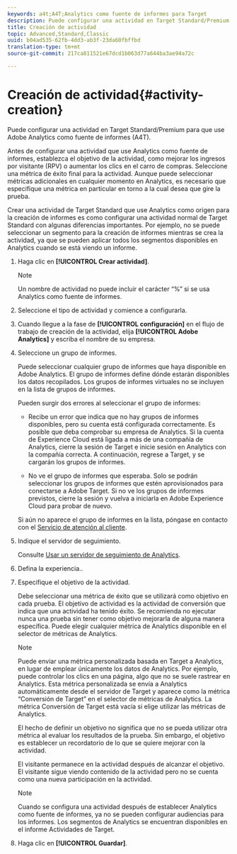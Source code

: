 ```yaml
---
keywords: a4t;A4T;Analytics como fuente de informes para Target
description: Puede configurar una actividad en Target Standard/Premium para que use Adobe Analytics como fuente de informes (A4T).
title: Creación de actividad
topic: Advanced,Standard,Classic
uuid: b04ad535-62fb-4dd3-ab3f-23da60fbffbd
translation-type: tm+mt
source-git-commit: 217ca811521e67dcd1b063d77a644ba3ae94a72c

---
```



# Creación de actividad{#activity-creation}

Puede configurar una actividad en Target Standard/Premium para que use Adobe Analytics como fuente de informes (A4T).

Antes de configurar una actividad que use Analytics como fuente de informes, establezca el objetivo de la actividad, como mejorar los ingresos por visitante (RPV) o aumentar los clics en el carro de compras. Seleccione una métrica de éxito final para la actividad. Aunque puede seleccionar métricas adicionales en cualquier momento en Analytics, es necesario que especifique una métrica en particular en torno a la cual desea que gire la prueba.

Crear una actividad de Target Standard que use Analytics como origen para la creación de informes es como configurar una actividad normal de Target Standard con algunas diferencias importantes. Por ejemplo, no se puede seleccionar un segmento para la creación de informes mientras se crea la actividad, ya que se pueden aplicar todos los segmentos disponibles en Analytics cuando se está viendo un informe.

1. Haga clic en **[!UICONTROL Crear actividad]**.

   >[!NOTE]
   >
   >Un nombre de actividad no puede incluir el carácter “%” si se usa Analytics como fuente de informes.

1. Seleccione el tipo de actividad y comience a configurarla.
1. Cuando llegue a la fase de **[!UICONTROL configuración]** en el flujo de trabajo de creación de la actividad, elija **[!UICONTROL Adobe Analytics]** y escriba el nombre de su empresa.
1. Seleccione un grupo de informes.

   Puede seleccionar cualquier grupo de informes que haya disponible en Adobe Analytics. El grupo de informes define dónde estarán disponibles los datos recopilados. Los grupos de informes virtuales no se incluyen en la lista de grupos de informes.

   Pueden surgir dos errores al seleccionar el grupo de informes:

   * Recibe un error que indica que no hay grupos de informes disponibles, pero su cuenta está configurada correctamente.
   Es posible que deba comprobar su empresa de Analytics. Si la cuenta de Experience Cloud está ligada a más de una compañía de Analytics, cierre la sesión de Target e inicie sesión en Analytics con la compañía correcta. A continuación, regrese a Target, y se cargarán los grupos de informes.

   * No ve el grupo de informes que esperaba.
   Solo se podrán seleccionar los grupos de informes que estén aprovisionados para conectarse a Adobe Target. Si no ve los grupos de informes previstos, cierre la sesión y vuelva a iniciarla en Adobe Experience Cloud para probar de nuevo.

   Si aún no aparece el grupo de informes en la lista, póngase en contacto con el [Servicio de atención al cliente](../../cmp-resources-and-contact-information.md#reference_ACA3391A00EF467B87930A450050077C).
1. Indique el servidor de seguimiento.

   Consulte [Usar un servidor de seguimiento de Analytics](../../c-integrating-target-with-mac/a4t/analytics-tracking-server.md#task_72077BA7E93C4A65A715A18F32228823).

1. Defina la experiencia..
1. Especifique el objetivo de la actividad.

   Debe seleccionar una métrica de éxito que se utilizará como objetivo en cada prueba. El objetivo de actividad es la actividad de conversión que indica que una actividad ha tenido éxito. Se recomienda no ejecutar nunca una prueba sin tener como objetivo mejorarla de alguna manera específica. Puede elegir cualquier métrica de Analytics disponible en el selector de métricas de Analytics.

   >[!NOTE]
   >
   >Puede enviar una métrica personalizada basada en Target a Analytics, en lugar de emplear únicamente los datos de Analytics. Por ejemplo, puede controlar los clics en una página, algo que no se suele rastrear en Analytics. Esta métrica personalizada se envía a Analytics automáticamente desde el servidor de Target y aparece como la métrica “Conversión de Target” en el selector de métricas de Analytics. La métrica Conversión de Target está vacía si elige utilizar las métricas de Analytics.

   El hecho de definir un objetivo no significa que no se pueda utilizar otra métrica al evaluar los resultados de la prueba. Sin embargo, el objetivo es establecer un recordatorio de lo que se quiere mejorar con la actividad.

   El visitante permanece en la actividad después de alcanzar el objetivo. El visitante sigue viendo contenido de la actividad pero no se cuenta como una nueva participación en la actividad.

   >[!NOTE]
   >
   >Cuando se configura una actividad después de establecer Analytics como fuente de informes, ya no se pueden configurar audiencias para los informes. Los segmentos de Analytics se encuentran disponibles en el informe Actividades de Target.

1. Haga clic en **[!UICONTROL Guardar]**.

